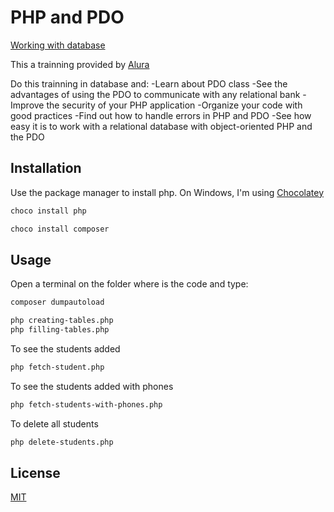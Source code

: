 # PHP and PDO
[Working with database](https://cursos.alura.com.br/course/php-pdo-banco-de-dados)

This a trainning provided by [Alura](https://cursos.alura.com.br)

Do this trainning in database and:
-Learn about PDO class
-See the advantages of using the PDO to communicate with any relational bank
-Improve the security of your PHP application
-Organize your code with good practices
-Find out how to handle errors in PHP and PDO
-See how easy it is to work with a relational database with object-oriented PHP and the PDO

## Installation

Use the package manager to install php.
On Windows, I'm using [Chocolatey](https://chocolatey.org/)
```bash
choco install php
```
```bash
choco install composer
```

## Usage
Open a terminal on the folder where is the code and type:

```bash
composer dumpautoload
```
```bash
php creating-tables.php
php filling-tables.php
```

To see the students added
```bash
php fetch-student.php
```

To see the students added with phones
```bash
php fetch-students-with-phones.php
```

To delete all students
```bash
php delete-students.php
```

## License
[MIT](https://choosealicense.com/licenses/mit/)
